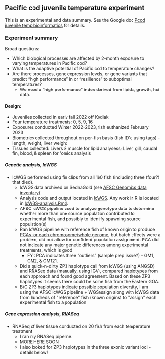 ## Pacific cod juvenile temperature experiment 
This is an experimental and data summary. See the Google doc [Pcod juvenile temp bioinformatics](https://docs.google.com/document/d/1gPv5Vgm6pS3Q3O4KS7C7OvbgQm7-C63xDKtxU6bkhv8/edit?usp=sharing) for details. 

### Experiment summary
Broad questions: 
- Which biological processes are affected by 2-month exposure to varying temperatures in Pacific cod?  
- What is the adaptive potential of Pacific cod to temperature changes? 
- Are there processes, gene expression levels, or gene variants that predict “high performance” in or “resilience” to suboptimal temperatures? 
    - We need a “high performance” index derived from lipids, growth, hsi data. 

#### Design:
- Juveniles collected in early fall 2022 off Kodiak   
- Four temperature treatments: 0, 5, 9, 16  
- Exposures conducted Winter 2022-2023, fish euthanized February 2023  
- Biometrics collected throughout on per-fish basis (fish ID'd using tags) - length, weight, liver weight   
- Tissues collected: Livers & muscle for lipid analysess; Liver, gill, caudal fin, blood, & spleen for 'omics analysis     

##### Genetic analysis, lcWGS
- lcWGS performed using fin clips from all 160 fish (including three (four?) that died).
  - lcWGS data archived on SednaGold (see [AFSC Genomics data inventory](https://docs.google.com/spreadsheets/d/1RU_aFByYbsXMEIrMgU30YVLwf2AEpjKs8W2vWBT79R8/edit?usp=sharing))
  - Analysis code and output located in [lcWGS](../lcWGS). Any work in R is located in [lcWGS-analysis.Rmd](../lcWGS/notebooks/lcWGS-analysis.Rmd).  
  - AFSC lcWGS pipeline used to analyze genotype data to determine whether more than one source population contributed to experimental fish, and possibly to identify spawning source population(s) 
  - Ran lcWGS pipeline with reference fish of known origin to produce [PCAs for each chromosome/whole genome](../lcWGS/analysis-20230922/pca), but batch effects were a problem, did not allow for confident population assignment. PCA did not indicate any major genetic differences among experimental treatments, which is good
    - FYI: PCA indicates three “outliers” (sample prep issue?)  -  GM1, GM2, & GM121. 
  - Did a quick-n-dirty ZP3 haplotype call from lcWGS (using ANGSD) and RNASeq data (manually, using IGV), compared haplotypes from each approach and found good agreement. Based on these ZP3 haplotypes it seems there could be some fish from the Eastern GOA.  
  - B/C ZP3 haplotypes indicate possible population diversity, I am using the AFSC lcWGS pipeline + WGSassign along with lcWGS data from hundreds of "reference" fish (known origins) to "assign" each experimental fish to a population

##### Gene expression analysis, RNASeq  
- RNASeq of liver tissue conducted on 20 fish from each temperature treatment
  - I ran my RNASeq pipeline.
  - MORE HERE SOON  
  - I also looked for ZP3 haplotypes in the three exonic variant loci - details below! 
